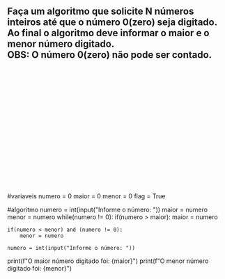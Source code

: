 <h2>
Faça um algoritmo que solicite N números inteiros até que o número 0(zero) seja digitado. </br>
Ao final o algoritmo deve informar o maior e o menor número digitado. </br>
OBS: O número 0(zero) não pode ser contado.</br>
</h2>

</br>
</br>
</br>
</br>
</br>
</br>
</br>
</br>
</br>
</br>
</br>
</br>
</br>
</br>
</br>
</br>

























#variaveis
numero = 0
maior = 0
menor = 0
flag = True

#algoritmo
numero = int(input("Informe o número: "))
maior = numero
menor = numero
while(numero != 0):
    if(numero > maior):
        maior = numero
    
    if(numero < menor) and (numero != 0):
        menor = numero
    
    numero = int(input("Informe o número: "))

print(f"O maior número digitado foi: {maior}")
print(f"O menor número digitado foi: {menor}")
